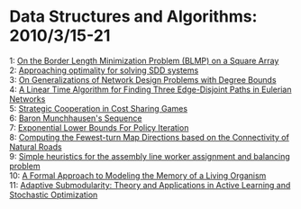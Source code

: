 # Data Structures and Algorithms: 2010/3/15-21  
1: [On the Border Length Minimization Problem (BLMP) on a Square Array](https://doi.org/10.48550/arXiv.1003.2839)  
2: [Approaching optimality for solving SDD systems](https://doi.org/10.48550/arXiv.1003.2958)  
3: [On Generalizations of Network Design Problems with Degree Bounds](https://doi.org/10.48550/arXiv.1003.2977)  
4: [A Linear Time Algorithm for Finding Three Edge-Disjoint Paths in  Eulerian Networks](https://doi.org/10.48550/arXiv.1003.3085)  
5: [Strategic Cooperation in Cost Sharing Games](https://doi.org/10.48550/arXiv.1003.3131)  
6: [Baron Munchhausen's Sequence](https://doi.org/10.48550/arXiv.1003.3406)  
7: [Exponential Lower Bounds For Policy Iteration](https://doi.org/10.48550/arXiv.1003.3418)  
8: [Computing the Fewest-turn Map Directions based on the Connectivity of  Natural Roads](https://doi.org/10.48550/arXiv.1003.3536)  
9: [Simple heuristics for the assembly line worker assignment and balancing  problem](https://doi.org/10.48550/arXiv.1003.3676)  
10: [A Formal Approach to Modeling the Memory of a Living Organism](https://doi.org/10.48550/arXiv.1003.3821)  
11: [Adaptive Submodularity: Theory and Applications in Active Learning and  Stochastic Optimization](https://doi.org/10.48550/arXiv.1003.3967)  